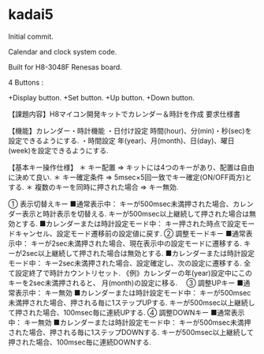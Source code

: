 # kadai5
Initial commit.


Calendar and clock system code.

Built for H8-3048F Renesas board.

4 Buttons :

+Display button.
+Set button.
+Up button.
+Down button.

【課題内容】H8マイコン開発キットでカレンダー＆時計を作成
要求仕様書

【機能】カレンダー・時計機能
  ・日付け設定
    時間(hour)、分(min)・秒(sec)を設定できるようにする.
  ・時間設定
    年(year)、月(month)、日(day)、曜日(week)を設定できるようにする.

【基本キー操作仕様】
  ＊ キー配置 ⇒ キットには4つのキーがあり、配置は自由に決めて良い.
  ＊ キー確定条件 ⇒ 5msec×5回一致でキー確定(ON/OFF両方)とする.
  ＊ 複数のキーを同時に押された場合 ⇒ キー無効.

  ① 表示切替えキー
     ■通常表示中：
       キーが500msec未満押された場合、カレンダー表示と時計表示を切替える.
       キーが500msec以上継続して押された場合は無効とする.
     ■カレンダーまたは時計設定モード中：
       キー押された時点で設定モードキャンセル、設定モード遷移前の設定値に戻す.
  ② 調整モードキー
     ■通常表示中：
       キーが2sec未満押された場合、現在表示中の設定モードに遷移する. 
       キーが2sec以上継続して押された場合は無効とする.
     ■カレンダーまたは時計設定モード中：
       キー2sec未満押された場合、設定確定し、次の設定に遷移する.
       全て設定終了で時計カウントリセット.
       《例》カレンダーの年(year)設定中にこのキーを2sec未満押されると、
             月(month)の設定に移る.　
  ③ 調整UPキー
     ■通常表示中：
       キー無効
     ■カレンダーまたは時計設定モード中：
       キーが500msec未満押された場合、押される毎に1ステップUPする.
       キーが500msec以上継続して押された場合、100msec毎に連続UPする.
  ④ 調整DOWNキー
     ■通常表示中：
       キー無効
     ■カレンダーまたは時計設定モード中：
       キーが500msec未満押された場合、押される毎に1ステップDOWNする.
       キーが500msec以上継続して押された場合、100msec毎に連続DOWNする.
